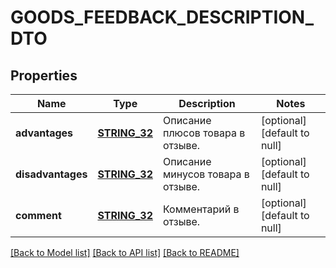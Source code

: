 # GOODS_FEEDBACK_DESCRIPTION_DTO

## Properties
Name | Type | Description | Notes
------------ | ------------- | ------------- | -------------
**advantages** | [**STRING_32**](STRING_32.md) | Описание плюсов товара в отзыве. | [optional] [default to null]
**disadvantages** | [**STRING_32**](STRING_32.md) | Описание минусов товара в отзыве. | [optional] [default to null]
**comment** | [**STRING_32**](STRING_32.md) | Комментарий в отзыве. | [optional] [default to null]

[[Back to Model list]](../README.md#documentation-for-models) [[Back to API list]](../README.md#documentation-for-api-endpoints) [[Back to README]](../README.md)


